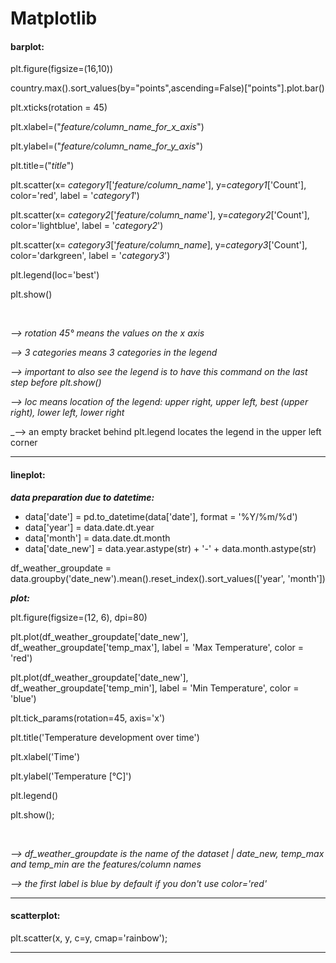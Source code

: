 # __Matplotlib__

#### barplot:

  plt.figure(figsize=(16,10))
  
  country.max().sort_values(by="points",ascending=False)["points"].plot.bar()

  plt.xticks(rotation = 45)

  plt.xlabel=("_feature/column_name_for_x_axis_")

  plt.ylabel=("_feature/column_name_for_y_axis_")

  plt.title=("_title_")

  plt.scatter(x= _category1_['_feature/column_name_'], y=_category1_['Count'], color='red', label = '_category1_')

  plt.scatter(x= _category2_['_feature/column_name_'], y=_category2_['Count'], color='lightblue', label = '_category2_')

  plt.scatter(x= _category3_['_feature/column_name_], y=_category3_['Count'], color='darkgreen', label = '_category3_')

  plt.legend(loc='best')

  plt.show()

<br />

  _--> rotation 45° means the values on the x axis_

  _--> 3 categories means 3 categories in the legend_

  _--> important to also see the legend is to have this command on the last step before plt.show()_

  _--> loc means location of the legend: upper right, upper left, best (upper right), lower left, lower right_
  
  _--> an empty bracket behind plt.legend locates the legend in the upper left corner


---

#### lineplot:

___data preparation due to datetime:___

* data['date'] = pd.to_datetime(data['date'], format = '%Y/%m/%d')
* data['year'] = data.date.dt.year
* data['month'] = data.date.dt.month
* data['date_new'] = data.year.astype(str) + '-' + data.month.astype(str)

df_weather_groupdate = data.groupby('date_new').mean().reset_index().sort_values(['year', 'month'])

___plot:___

plt.figure(figsize=(12, 6), dpi=80)

plt.plot(df_weather_groupdate['date_new'], df_weather_groupdate['temp_max'], label = 'Max Temperature', color = 'red')

plt.plot(df_weather_groupdate['date_new'], df_weather_groupdate['temp_min'], label = 'Min Temperature', color = 'blue')

plt.tick_params(rotation=45, axis='x')

plt.title('Temperature development over time')

plt.xlabel('Time')

plt.ylabel('Temperature [°C]')

plt.legend()

plt.show();

<br />

_--> df_weather_groupdate is the name of the dataset | date_new, temp_max and temp_min are the features/column names_

_--> the first label is blue by default if you don't use color='red'_

---

#### scatterplot:

  plt.scatter(x, y, c=y, cmap='rainbow');

---
